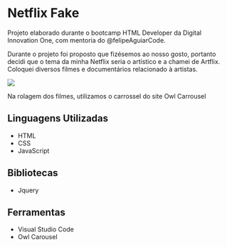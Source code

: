 <h1> Netflix Fake</h1>

<p>Projeto elaborado durante o bootcamp HTML Developer da Digital Innovation One, com mentoria do @felipeAguiarCode.</p>

<p>Durante o projeto foi proposto que fizésemos ao nosso gosto, portanto decidi que o tema da minha Netflix seria o artístico e a chamei de Artflix. Coloquei diversos filmes e documentários relacionado à artistas.</p>

![](https://i.imgur.com/XwXCJPV.png)

<p> Na rolagem dos filmes, utilizamos o carrossel do site Owl Carrousel</p>

<h2>Linguagens Utilizadas</h2>
<ul>
  <li>
    HTML
  </li>
  <li>
    CSS
  </li>
  <li>
    JavaScript
  </li>
</ul>

<h2>Bibliotecas</h2>
<ul>
  <li>
    Jquery
  </li>
</ul>

<h2>Ferramentas</h2>
<ul>
  <li>
   Visual Studio Code
  </li>
  <li>
    Owl Carousel
  </li>
</ul>
